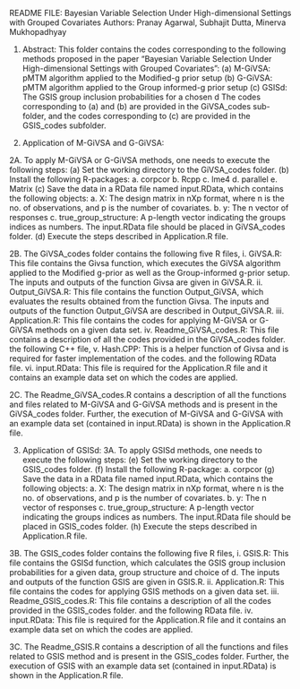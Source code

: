 README FILE: Bayesian Variable Selection Under High-dimensional Settings with Grouped Covariates
Authors: Pranay Agarwal, Subhajit Dutta, Minerva Mukhopadhyay

1.	Abstract: This folder contains the codes corresponding to the following methods proposed in the paper “Bayesian Variable Selection Under High-dimensional Settings with Grouped Covariates”:
(a)	M-GiVSA: pMTM algorithm applied to the Modified-g prior setup
(b)	G-GiVSA: pMTM algorithm applied to the Group informed-g prior setup
(c)	GSISd: The GSIS group inclusion probabilities for a chosen d
The codes corresponding to (a) and (b) are provided in the GiVSA_codes sub-folder, and the codes corresponding to (c) are provided in the GSIS_codes subfolder. 

2.	Application of M-GiVSA and G-GiVSA:
   
2A.	To apply M-GiVSA or G-GiVSA methods, one needs to execute the following steps:
(a)	Set the working directory to the GiVSA_codes folder.
(b)	Install the following R-packages:
a.	corpcor
b.	Rcpp
c.	lme4
d.	parallel
e.	Matrix
(c)	Save the data in a RData file named input.RData, which contains the following objects:
a.	 X: The design matrix in nXp format, where n is the no. of observations, and p is the number of covariates.
b.	 y: The n vector of responses
c.	true_group_structure: A p-length vector indicating the groups indices as numbers. 
     The input.RData file should be placed in GiVSA_codes folder.
(d)	Execute the steps described in Application.R file.

2B.	The GiVSA_codes folder contains the following five R files,
i.	GiVSA.R: This file contains the Givsa function, which executes the GiVSA algorithm applied to the Modified g-prior as well as the Group-informed g-prior setup. The inputs and outputs of the function Givsa are given in GiVSA.R.
ii.	Output_GiVSA.R: This file contains the function Output_GiVSA, which evaluates the results obtained from the function Givsa. The inputs and outputs of the function Output_GiVSA are described in Output_GiVSA.R.
iii.	Application.R: This file contains the codes for applying M-GiVSA or G-GiVSA methods on a given data set. 
iv.	Readme_GiVSA_codes.R: This file contains a description of all the codes provided in the GiVSA_codes folder. 
                 the following C++ file,
v.	Hash.CPP: This is a helper function of Givsa and is required for faster implementation of the codes.
       and the following RData file.
vi.	input.RData: This file is required for the Application.R file and it contains an example data set on which the codes are applied.

2C.	The Readme_GiVSA_codes.R contains a description of all the functions and files related to M-GiVSA and G-GiVSA methods and is present in the GiVSA_codes folder. Further, the execution of M-GiVSA and G-GiVSA with an example data set (contained in input.RData) is shown in the Application.R file.

3.	Application of GSISd: 
3A.	To apply GSISd methods, one needs to execute the following steps:
(e)	Set the working directory to the GSIS_codes folder.
(f)	Install the following R-package:
a.	corpcor
(g)	Save the data in a RData file named input.RData, which contains the following objects:
a.	 X: The design matrix in nXp format, where n is the no. of observations, and p is the number of covariates.
b.	 y: The n vector of responses
c.	true_group_structure: A p-length vector indicating the groups indices as numbers. 
     The input.RData file should be placed in GSIS_codes folder.
(h)	Execute the steps described in Application.R file.

3B.	The GSIS_codes folder contains the following five R files,
i.	GSIS.R: This file contains the GSISd function, which calculates the GSIS group inclusion probabilities for a given data, group structure and choice of d. The inputs and outputs of the function GSIS are given in GSIS.R.
ii.	Application.R: This file contains the codes for applying GSIS methods on a given data set. 
iii.	Readme_GSIS_codes.R: This file contains a description of all the codes provided in the GSIS_codes folder. 
       and the following RData file.
iv.	input.RData: This file is required for the Application.R file and it contains an example data set on which the codes are applied.

3C.	The Readme_GSIS.R contains a description of all the functions and files related to GSIS method and is present in the GSIS_codes folder. Further, the execution of GSIS with an example data set (contained in input.RData) is shown in the Application.R file.
